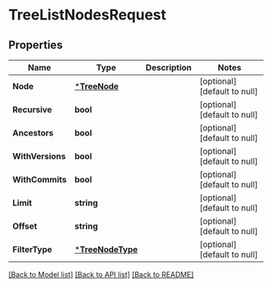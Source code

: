 # TreeListNodesRequest

## Properties
Name | Type | Description | Notes
------------ | ------------- | ------------- | -------------
**Node** | [***TreeNode**](treeNode.md) |  | [optional] [default to null]
**Recursive** | **bool** |  | [optional] [default to null]
**Ancestors** | **bool** |  | [optional] [default to null]
**WithVersions** | **bool** |  | [optional] [default to null]
**WithCommits** | **bool** |  | [optional] [default to null]
**Limit** | **string** |  | [optional] [default to null]
**Offset** | **string** |  | [optional] [default to null]
**FilterType** | [***TreeNodeType**](treeNodeType.md) |  | [optional] [default to null]

[[Back to Model list]](../../README.md#documentation-for-models) [[Back to API list]](../../README.md#documentation-for-api-endpoints) [[Back to README]](../../README.md)


